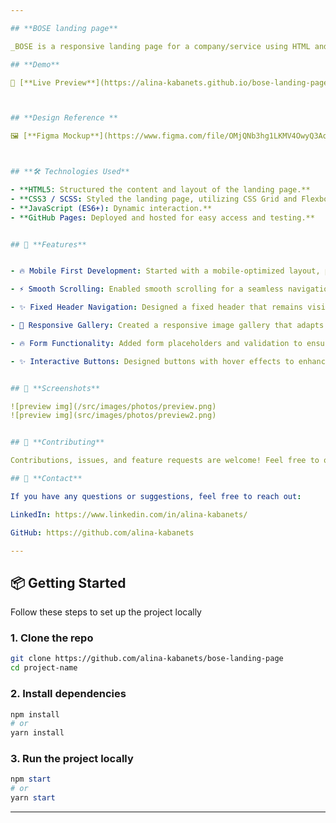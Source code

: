 ```yaml
---

## **BOSE landing page**

_BOSE is a responsive landing page for a company/service using HTML and CSS, based on a Figma design. The landing page follows a Mobile First approach, ensuring optimal user experience across devices, including mobile, tablet, and desktop. The project features a modern design with smooth scrolling, interactive elements, and a fixed header for easy navigation._

## **Demo**

🔗 [**Live Preview**](https://alina-kabanets.github.io/bose-landing-page/)



## **Design Reference **

🖼 [**Figma Mockup**](https://www.figma.com/file/OMjQNb3hg1LKMV4OwyQ3Ao/BOSE?node-id=0%3A1&t=tfAdrWUpxrkXjou7-0)



## **🛠️ Technologies Used**

- **HTML5: Structured the content and layout of the landing page.**
- **CSS3 / SCSS: Styled the landing page, utilizing CSS Grid and Flexbox for layout, as well as transitions and animations for interactive elements.**
- **JavaScript (ES6+): Dynamic interaction.**
- **GitHub Pages: Deployed and hosted for easy access and testing.**


## 🚀 **Features**


- 🔥 Mobile First Development: Started with a mobile-optimized layout, progressively enhancing the design for larger screens.

- ⚡ Smooth Scrolling: Enabled smooth scrolling for a seamless navigation experience across the page.

- ✨ Fixed Header Navigation: Designed a fixed header that remains visible as users scroll, with hover effects for interactive feedback.

- 📌 Responsive Gallery: Created a responsive image gallery that adapts to screen sizes, maintaining image quality and layout integrity.

- 🔥 Form Functionality: Added form placeholders and validation to ensure user input accuracy, with focus on usability and accessibility.

- ✨ Interactive Buttons: Designed buttons with hover effects to enhance user interaction and provide a modern look and feel.


## 📸 **Screenshots**

![preview img](/src/images/photos/preview.png)
![preview img](src/images/photos/preview2.png)


## 🤝 **Contributing**

Contributions, issues, and feature requests are welcome! Feel free to open a pull request or submit feedback.

## 📧 **Contact**

If you have any questions or suggestions, feel free to reach out:

LinkedIn: https://www.linkedin.com/in/alina-kabanets/

GitHub: https://github.com/alina-kabanets

---
```



## 📦 **Getting Started**

Follow these steps to set up the project locally

### 1\. **Clone the repo**

```bash
git clone https://github.com/alina-kabanets/bose-landing-page
cd project-name
```

### 2\. **Install dependencies**

```bash
npm install
# or
yarn install
```

### **3\. Run the project locally**

```powershell
npm start
# or
yarn start
```

---
